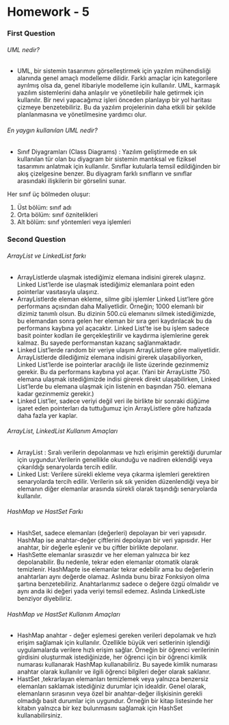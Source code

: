 # Homework - 5
### First Question
###### UML nedir? 
- UML, bir sistemin tasarımını görselleştirmek için yazılım mühendisliği alanında genel amaçlı modelleme dilidir.
Farklı amaçlar için kategorilere ayrılmış olsa da, genel itibariyle modelleme için kullanılır.
UML, karmaşık yazılım sistemlerini daha anlaşılır ve yönetilebilir hale getirmek için kullanılır.
Bir nevi yapacağımız işleri önceden planlayıp bir yol haritası çizmeye benzetebiliriz.
Bu da yazılım projelerinin daha etkili bir şekilde planlanmasına ve yönetilmesine yardımcı olur.
###### En yaygın kullanılan UML nedir?
- Sınıf Diyagramları (Class Diagrams) : Yazılım geliştirmede en sık kullanılan tür olan bu diyagram bir sistemin mantıksal ve fiziksel tasarımını anlatmak için kullanılır. 
Sınıflar kutularla temsil edildiğinden bir akış çizelgesine benzer. 
Bu diyagram farklı sınıfların ve sınıflar arasındaki ilişkilerin bir görselini sunar. 

Her sınıf üç bölmeden oluşur:
1) Üst bölüm: sınıf adı
2) Orta bölüm: sınıf öznitelikleri
3) Alt bölüm: sınıf yöntemleri veya işlemleri 

### Second Question
###### ArrayList ve LinkedList farkı
- ArrayListlerde ulaşmak istediğimiz elemana indisini girerek ulaşırız. Linked List’lerde ise ulaşmak istediğimiz elemanlara point eden pointerlar vasıtasıyla ulaşırız.
- ArrayListlerde eleman ekleme, silme gibi işlemler Linked List’lere göre performans açısından daha Maliyetlidir. Örneğin; 1000 elemanlı bir dizimiz tanımlı olsun. Bu dizinin 500.cü elemanını silmek istediğimizde, 
bu elemandan sonra gelen her eleman bir sıra geri kaydırılacak bu da performans kaybına yol açacaktır. 
Linked List’te ise bu işlem sadece basit pointer kodları ile gerçekleştirilir ve kaydırma işlemlerine gerek kalmaz. Bu sayede performanstan kazanç sağlanmaktadır.
- Linked List’lerde random bir veriye ulaşım ArrayListlere göre maliyetlidir. ArrayListlerde dilediğimiz elemana indisini girerek ulaşabiliyorken, Linked List’lerde ise pointerlar aracılığı ile liste üzerinde gezinmemiz gerekir. 
Bu da performans kaybına yol açar. (Yani bir ArrayListte 750. elemana ulaşmak istediğimizde indisi girerek direkt ulaşabilirken, Linked List’lerde bu elemana ulaşmak için listenin en başından 750. elemana kadar gezinmemiz gerekir.)
- Linked List’ler, sadece veriyi değil veri ile birlikte bir sonraki düğüme işaret eden pointerları da tuttuğumuz için ArrayListlere göre hafızada daha fazla yer kaplar.
###### ArrayList, LinkedList Kullanım Amaçları
- ArrayList : Sıralı verilerin depolanması ve hızlı erişimin gerektiği durumlar için uygundur.Verilerin genellikle okunduğu ve nadiren eklendiği veya çıkarıldığı senaryolarda tercih edilir.
- Linked List: Verilere sürekli ekleme veya çıkarma işlemleri gerektiren senaryolarda tercih edilir.
  Verilerin sık sık yeniden düzenlendiği veya bir elemanın diğer elemanlar arasında sürekli olarak taşındığı senaryolarda kullanılır.
###### HashMap ve HastSet Farkı
- HashSet, sadece elemanları (değerleri) depolayan bir veri yapısıdır. HashMap ise anahtar-değer çiftlerini depolayan bir veri yapısıdır. Her anahtar, bir değerle eşlenir ve bu çiftler birlikte depolanır.
- HashSette elemanlar sırasızdır ve her eleman yalnızca bir kez depolanabilir. Bu nedenle, tekrar eden elemanlar otomatik olarak temizlenir.
HashMapte ise elemanlar tekrar edebilir ama bu değerlerin anahtarları aynı değerde olamaz. Aslında bunu biraz Fonksiyon olma şartına benzetebiliriz.
Anahtarlarımız sadece o değere özgü olmalıdır ve aynı anda iki değeri yada veriyi temsil edemez. Aslında LinkedListe benziyor diyebiliriz.
###### HashMap ve HastSet Kullanım Amaçları
- HashMap anahtar - değer eşlemesi gereken verileri depolamak ve hızlı erişim sağlamak için kullanılır.
  Özellikle büyük veri setlerinin işlendiği uygulamalarda verilere hızlı erişim sağlar.
Örneğin bir öğrenci verilerinin girdisini oluşturmak istediğinizde, her öğrenci için bir öğrenci kimlik numarası kullanarak HashMap kullanabiliriz. Bu sayede kimlik numarası anahtar olarak kullanılır ve ilgili öğrenci bilgileri değer olarak saklanır.
- HastSet ,tekrarlayan elemanları temizlemek veya yalnızca benzersiz elemanları saklamak istediğiniz durumlar için idealdir.
  Genel olarak, elemanların sırasının veya özel bir anahtar-değer ilişkisinin gerekli olmadığı basit durumlar için uygundur.
Örneğin bir kitap listesinde her kitabın yalnızca bir kez bulunmasını sağlamak için HashSet kullanabilirsiniz.